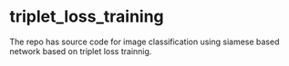 # triplet_loss_training
The repo has source code for image classification using siamese based network based on triplet loss trainnig.
